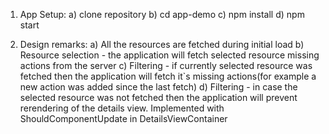 1. App Setup:
   a) clone repository
   b) cd app-demo
   c) npm install
   d) npm start

2. Design remarks:
   a) All the resources are fetched during initial load
   b) Resource selection - the application will fetch selected resource missing actions from the server
   c) Filtering - if currently selected resource was fetched then the application will fetch it`s missing actions(for example a new action was added since the last fetch)
   d) Filtering - in case the selected resource was not fetched then the application will prevent rerendering of
   the details view. Implemented with ShouldComponentUpdate in DetailsViewContainer
